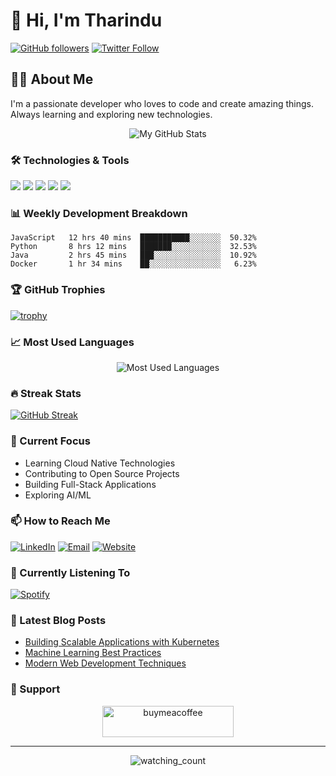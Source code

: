 # 👋 Hi, I'm Tharindu
[![GitHub followers](https://img.shields.io/github/followers/Tharindu1527?style=social)](https://github.com/Tharindu1527)
[![Twitter Follow](https://img.shields.io/twitter/follow/Tharindu?style=social)](https://twitter.com/Tharindu)

## 👨‍💻 About Me
I'm a passionate developer who loves to code and create amazing things. Always learning and exploring new technologies.

<p align="center">
<img src="https://github-readme-stats.vercel.app/api?username=Tharindu1527&show_icons=true&theme=radical" alt="My GitHub Stats" />
</p>

### 🛠️ Technologies & Tools
![](https://img.shields.io/badge/Code-JavaScript-informational?style=flat&logo=javascript&logoColor=white&color=2bbc8a)
![](https://img.shields.io/badge/Code-Python-informational?style=flat&logo=python&logoColor=white&color=2bbc8a)
![](https://img.shields.io/badge/Code-Java-informational?style=flat&logo=java&logoColor=white&color=2bbc8a)
![](https://img.shields.io/badge/Tools-Docker-informational?style=flat&logo=docker&logoColor=white&color=2bbc8a)
![](https://img.shields.io/badge/Tools-Kubernetes-informational?style=flat&logo=kubernetes&logoColor=white&color=2bbc8a)

### 📊 Weekly Development Breakdown
```text
JavaScript   12 hrs 40 mins  ███████████░░░░░░░  50.32%
Python       8 hrs 12 mins   ███████░░░░░░░░░░░  32.53%
Java         2 hrs 45 mins   ███░░░░░░░░░░░░░░░  10.92%
Docker       1 hr 34 mins    ██░░░░░░░░░░░░░░░░   6.23%
```

### 🏆 GitHub Trophies
[![trophy](https://github-profile-trophy.vercel.app/?username=Tharindu1527&theme=onedark)](https://github.com/ryo-ma/github-profile-trophy)

### 📈 Most Used Languages
<p align="center">
<img src="https://github-readme-stats.vercel.app/api/top-langs/?username=Tharindu1527&layout=compact&theme=radical" alt="Most Used Languages" />
</p>

### 🔥 Streak Stats
[![GitHub Streak](https://github-readme-streak-stats.herokuapp.com/?user=Tharindu1527&theme=dark)](https://git.io/streak-stats)

### 🎯 Current Focus
- Learning Cloud Native Technologies
- Contributing to Open Source Projects
- Building Full-Stack Applications
- Exploring AI/ML

### 📫 How to Reach Me
[![LinkedIn](https://img.shields.io/badge/LinkedIn-Connect-blue)](https://linkedin.com/in/tharindu)
[![Email](https://img.shields.io/badge/Email-Contact-red)](mailto:your.email@example.com)
[![Website](https://img.shields.io/badge/Website-Visit-green)](https://your-website.com)

### 🎵 Currently Listening To
[![Spotify](https://novatorem.vercel.app/api/spotify)](https://open.spotify.com/user/Tharindu)

### 📝 Latest Blog Posts
<!-- BLOG-POST-LIST:START -->
- [Building Scalable Applications with Kubernetes](https://your-blog.com/post1)
- [Machine Learning Best Practices](https://your-blog.com/post2)
- [Modern Web Development Techniques](https://your-blog.com/post3)
<!-- BLOG-POST-LIST:END -->

### 🤝 Support
<p align="center">
<a href="https://www.buymeacoffee.com/Tharindu"><img src="https://cdn.buymeacoffee.com/buttons/v2/default-yellow.png" height="50" width="210" alt="buymeacoffee" /></a>
</p>

---
<p align="center">
<img src="https://komarev.com/ghpvc/?username=Tharindu1527&color=brightgreen" alt="watching_count" />
</p>
